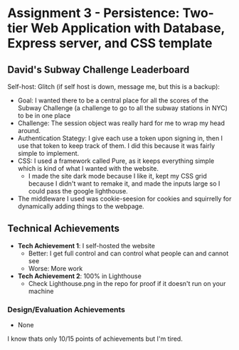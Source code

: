 Assignment 3 - Persistence: Two-tier Web Application with Database, Express server, and CSS template
===

## David's Subway Challenge Leaderboard

Self-host: 
Glitch (if self host is down, message me, but this is a backup): 

- Goal: I wanted there to be a central place for all the scores of the Subway Challenge (a challenge to go to all the subway stations in NYC) to be in one place
- Challenge: The session object was really hard for me to wrap my head around.
- Authentication Stategy: I give each use a token upon signing in, then I use that token to keep track of them. I did this because it was fairly simple to implement.
- CSS: I used a framework called Pure, as it keeps everything simple which is kind of what I wanted with the website.
  - I made the site dark mode because I like it, kept my CSS grid because I didn't want to remake it, and made the inputs large so I could pass the google lighthouse.
- The middleware I used was cookie-seesion for cookies and squirrelly for dynamically adding things to the webpage.

## Technical Achievements
- **Tech Achievement 1**: I self-hosted the website
  - Better: I get full control and can control what people can and cannot see
  - Worse: More work
- **Tech Achievement 2**: 100% in Lighthouse
  - Check Lighthouse.png in the repo for proof if it doesn't run on your machine

### Design/Evaluation Achievements
- None

I know thats only 10/15 points of achievements but I'm tired.
